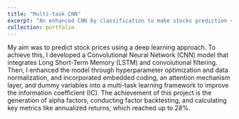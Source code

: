 ```yaml
---
title: "Multi-task CNN"
excerpt: "An enhanced CNN by classification to make stocks prediction <br/><img src='/images/portfolio3.png'>"
collection: portfolio
---
```


My aim was to predict stock prices using a deep learning approach. To achieve this, I developed a Convolutional Neural Network (CNN) model that integrates Long Short-Term Memory (LSTM) and convolutional filtering. Then, I enhanced the model through hyperparameter optimization and data normalization, and incorporated embedded coding, an attention mechanism layer, and dummy variables into a multi-task learning framework to improve the information coefficient (IC). The achievement of this project is the generation of alpha factors, conducting factor backtesting, and calculating key metrics like annualized returns, which reached up to 28%.

